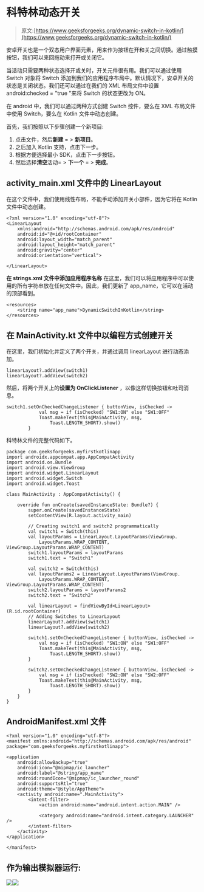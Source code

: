 # 科特林动态开关

> 原文:[https://www.geeksforgeeks.org/dynamic-switch-in-kotlin/](https://www.geeksforgeeks.org/dynamic-switch-in-kotlin/)

安卓开关也是一个双态用户界面元素，用来作为按钮在开和关之间切换。通过触摸按钮，我们可以来回拖动来打开或关闭它。

当活动只需要两种状态选择开或关时，开关元件很有用。我们可以通过使用 Switch 对象将 Switch 添加到我们的应用程序布局中。默认情况下，安卓开关的状态是关闭状态。我们还可以通过在我们的 XML 布局文件中设置 android:checked = "true "来将 Switch 的状态更改为 ON。

在 android 中，我们可以通过两种方式创建 Switch 控件，要么在 XML 布局文件中使用 Switch，要么在 Kotlin 文件中动态创建。

首先，我们按照以下步骤创建一个新项目:

1.  点击文件，然后**新建** = > **新项目**。
2.  之后加入 Kotlin 支持，点击下一步。
3.  根据方便选择最小 SDK，点击下一步按钮。
4.  然后选择**清空**活动= > **下一个** = > **完成**。

## activity_main.xml 文件中的 LinearLayout

在这个文件中，我们使用线性布局，不能手动添加开关小部件，因为它将在 Kotlin 文件中动态创建。

```
<?xml version="1.0" encoding="utf-8"?>
<LinearLayout
    xmlns:android="http://schemas.android.com/apk/res/android"
    android:id="@+id/rootContainer"
    android:layout_width="match_parent"
    android:layout_height="match_parent"
    android:gravity="center"
    android:orientation="vertical">

</LinearLayout>
```

**在 strings.xml 文件中添加应用程序名称**
在这里，我们可以将应用程序中可以使用的所有字符串放在任何文件中。因此，我们更新了 app_name，它可以在活动的顶部看到。

```
<resources>
    <string name="app_name">DynamicSwitchInKotlin</string>
</resources>
```

## 在 MainActivity.kt 文件中以编程方式创建开关

在这里，我们初始化并定义了两个开关，并通过调用 linearLayout 进行动态添加。

```
linearLayout?.addView(switch1)
linearLayout?.addView(switch2)

```

然后，将两个开关上的**设置为 OnClickListener** ，以像这样切换按钮和吐司消息。

```
switch1.setOnCheckedChangeListener { buttonView, isChecked ->
            val msg = if (isChecked) "SW1:ON" else "SW1:OFF"
            Toast.makeText(this@MainActivity, msg,
                Toast.LENGTH_SHORT).show()
        }

```

科特林文件的完整代码如下。

```
package com.geeksforgeeks.myfirstkotlinapp
import androidx.appcompat.app.AppCompatActivity
import android.os.Bundle
import android.view.ViewGroup
import android.widget.LinearLayout
import android.widget.Switch
import android.widget.Toast

class MainActivity : AppCompatActivity() {

    override fun onCreate(savedInstanceState: Bundle?) {
        super.onCreate(savedInstanceState)
        setContentView(R.layout.activity_main)

        // Creating switch1 and switch2 programmatically
        val switch1 = Switch(this)
        val layoutParams = LinearLayout.LayoutParams(ViewGroup.
            LayoutParams.WRAP_CONTENT, ViewGroup.LayoutParams.WRAP_CONTENT)
        switch1.layoutParams = layoutParams
        switch1.text = "Switch1"

        val switch2 = Switch(this)
        val layoutParams2 = LinearLayout.LayoutParams(ViewGroup.
            LayoutParams.WRAP_CONTENT, ViewGroup.LayoutParams.WRAP_CONTENT)
        switch2.layoutParams = layoutParams2
        switch2.text = "Switch2"

        val linearLayout = findViewById<LinearLayout>(R.id.rootContainer)
        // Adding Switches to LinearLayout
        linearLayout?.addView(switch1)
        linearLayout?.addView(switch2)

        switch1.setOnCheckedChangeListener { buttonView, isChecked ->
            val msg = if (isChecked) "SW1:ON" else "SW1:OFF"
            Toast.makeText(this@MainActivity, msg,
                Toast.LENGTH_SHORT).show()
        }

        switch2.setOnCheckedChangeListener { buttonView, isChecked ->
            val msg = if (isChecked) "SW2:ON" else "SW2:OFF"
            Toast.makeText(this@MainActivity, msg,
                Toast.LENGTH_SHORT).show()
        }
    }
}
```

## AndroidManifest.xml 文件

```
<?xml version="1.0" encoding="utf-8"?>
<manifest xmlns:android="http://schemas.android.com/apk/res/android"
package="com.geeksforgeeks.myfirstkotlinapp">

<application
    android:allowBackup="true"
    android:icon="@mipmap/ic_launcher"
    android:label="@string/app_name"
    android:roundIcon="@mipmap/ic_launcher_round"
    android:supportsRtl="true"
    android:theme="@style/AppTheme">
    <activity android:name=".MainActivity">
        <intent-filter>
            <action android:name="android.intent.action.MAIN" />

            <category android:name="android.intent.category.LAUNCHER" />
        </intent-filter>
    </activity>
</application>

</manifest>
```

## 作为输出模拟器运行:

![](img/dd2d07780679eeb237cda596318456ec.png)![](img/442e5a23dbcd14f40cfaa9d9f60ea0ea.png)